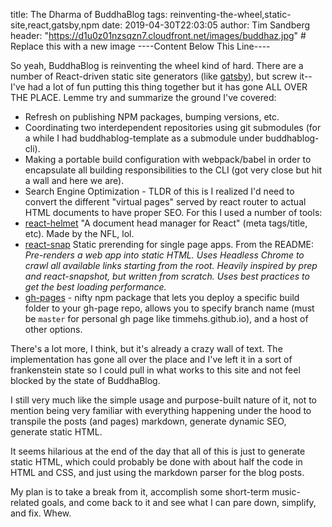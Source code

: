 title: The Dharma of BuddhaBlog
tags: reinventing-the-wheel,static-site,react,gatsby,npm
date: 2019-04-30T22:03:05
author: Tim Sandberg
header: "https://d1u0z01nzsqzn7.cloudfront.net/images/buddhaz.jpg" # Replace this with a new image
----Content Below This Line----

So yeah, BuddhaBlog is reinventing the wheel kind of hard. There are a number of React-driven static site generators  (like [gatsby](https://www.gatsbyjs.org/)), but screw it-- I've had a lot of fun putting this thing together but it has gone ALL OVER THE PLACE. Lemme try and summarize the ground I've covered:

 - Refresh on publishing NPM packages, bumping versions, etc.
 - Coordinating two interdependent repositories using git submodules (for a while I had buddhablog-template as a submodule under buddhablog-cli).
 - Making a portable build configuration with webpack/babel in order to encapsulate all building responsibilities to the CLI (got very close but hit a wall and here we are).
 - Search Engine Optimization - TLDR of this is I realized I'd need to convert the different "virtual pages" served by react router to actual HTML documents to have proper SEO. For this I used a number of tools:
  - [react-helmet](https://github.com/nfl/react-helmet) "A document head manager for React" (meta tags/title, etc). Made by the NFL, lol.
  - [react-snap](https://github.com/stereobooster/react-snap) Static prerending for single page apps. From the README: *Pre-renders a web app into static HTML. Uses Headless Chrome to crawl all available links starting from the root. Heavily inspired by prep and react-snapshot, but written from scratch. Uses best practices to get the best loading performance.*
  - [gh-pages](https://github.com/tschaub/gh-pages) - nifty npm package that lets you deploy a specific build folder to your gh-page repo, allows you to specify branch name (must be `master` for personal gh page like timmehs.github.io), and a host of other options.

There's a lot more, I think, but it's already a crazy wall of text. The implementation has gone all over the place and I've left it in a sort of frankenstein state so I could pull in what works to this site and not feel blocked by the state of BuddhaBlog.

I still very much like the simple usage and purpose-built nature of it, not to mention being very familiar with everything happening under the hood to transpile the posts (and pages) markdown, generate dynamic SEO, generate static HTML.

It seems hilarious at the end of the day that all of this is just to generate static HTML, which could probably be done with about half the code in HTML and CSS, and just using the markdown parser for the blog posts.

My plan is to take a break from it, accomplish some short-term music-related goals, and come back to it and see what I can pare down, simplify, and fix.  Whew.